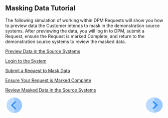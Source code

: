 ## Masking Data Tutorial

The following simulation of working within DPM Requests will show you how to preview data the Customer intends to mask in the demonstration source systems. After previewing the data, you will log in to DPM, submit a Request, ensure the Request is marked Complete, and return to the demonstration source systems to review the masked data.

[Preview Data in the Source Systems](/articles/demo_project/DPM_Demo_Project/05_Masking/03_02_Masking_Preview_Your_Data.md)

[Login to the System](/articles/demo_project/DPM_Demo_Project/05_Masking/03_03_Masking_Login.md)

[Submit a Request to Mask Data](/articles/demo_project/DPM_Demo_Project/05_Masking/03_04_Masking_Submit_a_Request_to_Mask.md)

[Ensure Your Request is Marked Complete](/articles/demo_project/DPM_Demo_Project/05_Masking/03_05_Masking_Ensure_Marked_Complete.md)

[Review Masked Data in the Source Systems](/articles/demo_project/DPM_Demo_Project/05_Masking/03_06_Masking_Review_Your_Data.md)



[![Previous](/articles/demo_project/DPM_Demo_Project/images/Previous.png)]( /articles/demo_project/DPM_Demo_Project/05_Masking/02_Masking_Data_Introduction.md)[<img align="right" width="60" height="54" src="/articles/demo_project/DPM_Demo_Project/images/Next.png">](/articles/demo_project/DPM_Demo_Project/05_Masking/03_02_Masking_Preview_Your_Data.md)
